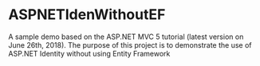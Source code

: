 # ASPNETIdenWithoutEF
A sample demo based on the ASP.NET MVC 5 tutorial (latest version on June 26th, 2018). The purpose of this project is to demonstrate the use of ASP.NET Identity without using Entity Framework
